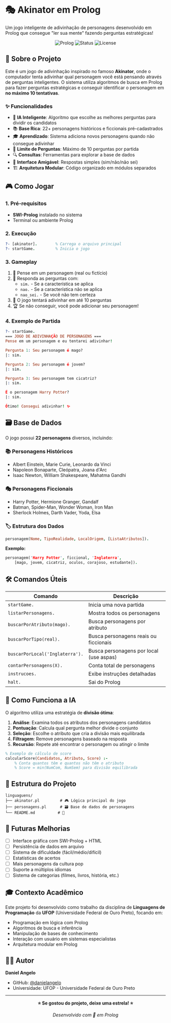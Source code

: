 # 🎭 Akinator em Prolog

Um jogo inteligente de adivinhação de personagens desenvolvido em Prolog que consegue "ler sua mente" fazendo perguntas estratégicas!

<div align="center">

![Prolog](https://img.shields.io/badge/Prolog-Logic_Programming-red?style=for-the-badge&logo=prolog)
![Status](https://img.shields.io/badge/Status-Concluído-success?style=for-the-badge)
![License](https://img.shields.io/badge/License-MIT-blue?style=for-the-badge)

</div>

## 🎯 Sobre o Projeto

Este é um jogo de adivinhação inspirado no famoso **Akinator**, onde o computador tenta adivinhar qual personagem você está pensando através de perguntas inteligentes. O sistema utiliza algoritmos de busca em Prolog para fazer perguntas estratégicas e conseguir identificar o personagem em **no máximo 10 tentativas**.

### ✨ Funcionalidades

- 🧠 **IA Inteligente**: Algoritmo que escolhe as melhores perguntas para dividir os candidatos
- 📚 **Base Rica**: 22+ personagens históricos e ficcionais pré-cadastrados
- 🎓 **Aprendizado**: Sistema adiciona novos personagens quando não consegue adivinhar
- 🎯 **Limite de Perguntas**: Máximo de 10 perguntas por partida
- 🔍 **Consultas**: Ferramentas para explorar a base de dados
- 💬 **Interface Amigável**: Respostas simples (sim/não/não sei)
- 🏗️ **Arquitetura Modular**: Código organizado em módulos separados

## 🎮 Como Jogar

### 1. Pré-requisitos

- **SWI-Prolog** instalado no sistema
- Terminal ou ambiente Prolog

### 2. Execução

```prolog
?- [akinator].        % Carrega o arquivo principal
?- startGame.         % Inicia o jogo
```

### 3. Gameplay

1. 🤔 Pense em um personagem (real ou fictício)
2. 📝 Responda as perguntas com:
   - `sim.` - Se a característica se aplica
   - `nao.` - Se a característica não se aplica
   - `nao_sei.` - Se você não tem certeza
3. 🎯 O jogo tentará adivinhar em até 10 perguntas
4. 🏆 Se não conseguir, você pode adicionar seu personagem!

### 4. Exemplo de Partida

```prolog
?- startGame.
=== JOGO DE ADIVINHAÇÃO DE PERSONAGENS ===
Pense em um personagem e eu tentarei adivinhar!

Pergunta 1: Seu personagem é mago?
|: sim.

Pergunta 2: Seu personagem é jovem?
|: sim.

Pergunta 3: Seu personagem tem cicatriz?
|: sim.

É o personagem Harry Potter?
|: sim.

Ótimo! Consegui adivinhar! ✨
```

## 🗃️ Base de Dados

O jogo possui **22 personagens** diversos, incluindo:

### 📚 Personagens Históricos

- Albert Einstein, Marie Curie, Leonardo da Vinci
- Napoleon Bonaparte, Cleópatra, Joana d'Arc
- Isaac Newton, William Shakespeare, Mahatma Gandhi

### 🎭 Personagens Ficcionais

- Harry Potter, Hermione Granger, Gandalf
- Batman, Spider-Man, Wonder Woman, Iron Man
- Sherlock Holmes, Darth Vader, Yoda, Elsa

### 🏷️ Estrutura dos Dados

```prolog
personagem(Nome, TipoRealidade, LocalOrigem, [ListaAtributos]).
```

**Exemplo:**

```prolog
personagem('Harry Potter', ficcional, 'Inglaterra',
    [mago, jovem, cicatriz, oculos, corajoso, estudante]).
```

## 🛠️ Comandos Úteis

| Comando                         | Descrição                               |
| ------------------------------- | --------------------------------------- |
| `startGame.`                    | Inicia uma nova partida                 |
| `listarPersonagens.`            | Mostra todos os personagens             |
| `buscarPorAtributo(mago).`      | Busca personagens por atributo          |
| `buscarPorTipo(real).`          | Busca personagens reais ou ficcionais   |
| `buscarPorLocal('Inglaterra').` | Busca personagens por local (use aspas) |
| `contarPersonagens(X).`         | Conta total de personagens              |
| `instrucoes.`                   | Exibe instruções detalhadas             |
| `halt.`                         | Sai do Prolog                           |

## 🧠 Como Funciona a IA

O algoritmo utiliza uma estratégia de **divisão ótima**:

1. **Análise**: Examina todos os atributos dos personagens candidatos
2. **Pontuação**: Calcula qual pergunta melhor divide o conjunto
3. **Seleção**: Escolhe o atributo que cria a divisão mais equilibrada
4. **Filtragem**: Remove personagens baseado na resposta
5. **Recursão**: Repete até encontrar o personagem ou atingir o limite

```prolog
% Exemplo de cálculo de score
calcularScore(Candidatos, Atributo, Score) :-
    % Conta quantos têm e quantos não têm o atributo
    % Score = min(NumCom, NumSem) para divisão equilibrada
```

## 📁 Estrutura do Projeto

```
linguaguens/
├── akinator.pl         # 🎮 Lógica principal do jogo
├── personagens.pl      # 🗃️ Base de dados de personagens
└── README.md          # 📖
```

## 🚀 Futuras Melhorias

- [ ] Interface gráfica com SWI-Prolog + HTML
- [ ] Persistência de dados em arquivo
- [ ] Sistema de dificuldade (fácil/médio/difícil)
- [ ] Estatísticas de acertos
- [ ] Mais personagens da cultura pop
- [ ] Suporte a múltiplos idiomas
- [ ] Sistema de categorias (filmes, livros, história, etc.)

## 🎓 Contexto Acadêmico

Este projeto foi desenvolvido como trabalho da disciplina de **Linguagens de Programação** da **UFOP** (Universidade Federal de Ouro Preto), focando em:

- Programação em lógica com Prolog
- Algoritmos de busca e inferência
- Manipulação de bases de conhecimento
- Interação com usuário em sistemas especialistas
- Arquitetura modular em Prolog

## 👨‍💻 Autor

**Daniel Angelo**

- GitHub: [@danielangelo](https://github.com/danielangelo)
- Universidade: UFOP - Universidade Federal de Ouro Preto

---

<div align="center">

**⭐ Se gostou do projeto, deixe uma estrela! ⭐**

_Desenvolvido com 💜 em Prolog_

</div>
